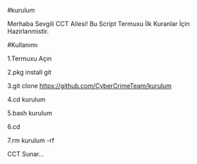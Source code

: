 #kurulum

Merhaba Sevgili CCT Ailesi! 
Bu Script Termuxu İlk Kuranlar İçin Hazirlanmistir.

#Kullanımı

1.Termuxu Açın

2.pkg install git

3.git clone https://github.com/CyberCrimeTeam/kurulum

4.cd kurulum

5.bash kurulum

6.cd

7.rm kurulum -rf

CCT Sunar...
